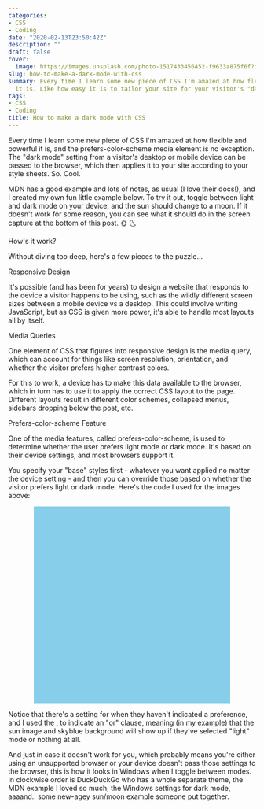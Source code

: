 ```yaml
---
categories:
- CSS
- Coding
date: "2020-02-13T23:50:42Z"
description: ""
draft: false
cover:
  image: https://images.unsplash.com/photo-1517433456452-f9633a875f6f?ixlib=rb-1.2.1&q=80&fm=jpg&crop=entropy&cs=tinysrgb&w=2000&fit=max&ixid=eyJhcHBfaWQiOjExNzczfQ
slug: how-to-make-a-dark-mode-with-css
summary: Every time I learn some new piece of CSS I'm amazed at how flexible and powerful
  it is. Like how easy it is to tailor your site for your visitor's "dark mode" preference!
tags:
- CSS
- Coding
title: How to make a dark mode with CSS
---
```



Every time I learn some new piece of CSS I'm amazed at how flexible and powerful it is, and the prefers-color-scheme media element is no exception. The "dark mode" setting from a visitor's desktop or mobile device can be passed to the browser, which then applies it to your site according to your style sheets. So. Cool.

MDN has a good example and lots of notes, as usual (I love their docs!), and I created my own fun little example below. To try it out, toggle between light and dark mode on your device, and the sun should change to a moon. If it doesn't work for some reason, you can see what it should do in the screen capture at the bottom of this post. 🌞 🌜














How's it work?

Without diving too deep, here's a few pieces to the puzzle...


Responsive Design

It's possible (and has been for years) to design a website that responds to the device a visitor happens to be using, such as the wildly different screen sizes between a mobile device vs a desktop. This could involve writing JavaScript, but as CSS is given more power, it's able to handle most layouts all by itself.


Media Queries

One element of CSS that figures into responsive design is the media query, which can account for things like screen resolution, orientation, and whether the visitor prefers higher contrast colors.

For this to work, a device has to make this data available to the browser, which in turn has to use it to apply the correct CSS layout to the page. Different layouts result in different color schemes, collapsed menus, sidebars dropping below the post, etc.


Prefers-color-scheme Feature

One of the media features, called prefers-color-scheme, is used to determine whether the user prefers light mode or dark mode. It's based on their device settings, and most browsers support it.

You specify your "base" styles first - whatever you want applied no matter the device setting - and then you can override those based on whether the visitor prefers light or dark mode. Here's the code I used for the images above:

<style type="text/css">
    #pic {
        margin: auto;
        height: 400px;
        width: 400px;
        background-image: url("https://grantwinney.com/content/images/2020/02/sun.png");
        background-size: 360px 360px;
        background-repeat: no-repeat;
		background-position: center;
    }

    @media (prefers-color-scheme: light), (prefers-color-scheme: no-preference) {
        #pic {
            background-color: skyblue;
            background-image: url("https://grantwinney.com/content/images/2020/02/sun.png"); }
    }

    @media (prefers-color-scheme: dark) {
        #pic {
            background-color: midnightblue;
            background-image: url("https://grantwinney.com/content/images/2020/02/moon.png"); }
    }
</style>

<div id="pic"></div>

Notice that there's a setting for when they haven't indicated a preference, and I used the , to indicate an "or" clause, meaning (in my example) that the sun image and skyblue background will show up if they've selected "light" mode or nothing at all.

And just in case it doesn't work for you, which probably means you're either using an unsupported browser or your device doesn't pass those settings to the browser, this is how it looks in Windows when I toggle between modes. In clockwise order is DuckDuckGo who has a whole separate theme, the MDN example I loved so much, the Windows settings for dark mode, aaaand.. some new-agey sun/moon example someone put together.
